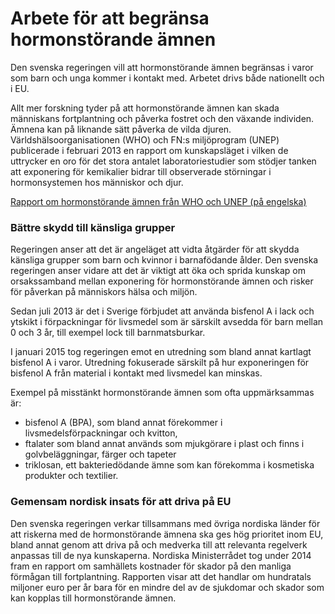 # Arbete för att begränsa hormonstörande ämnen

Den svenska regeringen vill att hormonstörande ämnen begränsas i varor som barn och unga kommer i kontakt med. Arbetet drivs både nationellt och i EU.

Allt mer forskning tyder på att hormonstörande ämnen kan skada människans fortplantning och påverka fostret och den växande individen. Ämnena kan på liknande sätt påverka de vilda djuren. Världshälsoorganisationen (WHO) och FN:s miljöprogram (UNEP) publicerade i februari 2013 en rapport om kunskapsläget i vilken de uttrycker en oro för det stora antalet laboratoriestudier som stödjer tanken att exponering för kemikalier bidrar till observerade störningar i hormonsystemen hos människor och djur.

[Rapport om hormonstörande ämnen från WHO och UNEP (på engelska)](http://www.unep.org/chemicalsandwaste/hazardoussubstances/UNEPsWork/StateoftheScience/tabid/105913/Default.aspx "Rapport om hormonstörande ämnen från WHO och UNEP (på engelska)")

### Bättre skydd till känsliga grupper

Regeringen anser att det är angeläget att vidta åtgärder för att skydda känsliga grupper som barn och kvinnor i barnafödande ålder. Den svenska regeringen anser vidare att det är viktigt att öka och sprida kunskap om orsakssamband mellan exponering för hormonstörande ämnen och risker för påverkan på människors hälsa och miljön.

Sedan juli 2013 är det i Sverige förbjudet att använda bisfenol A i lack och ytskikt i förpackningar för livsmedel som är särskilt avsedda för barn mellan 0 och 3 år, till exempel lock till barnmatsburkar.

I januari 2015 tog regeringen emot en utredning som bland annat kartlagt bisfenol A i varor. Utredning fokuserade särskilt på hur exponeringen för bisfenol A från material i kontakt med livsmedel kan minskas.

Exempel på misstänkt hormonstörande ämnen som ofta uppmärksammas är:

* bisfenol A (BPA), som bland annat förekommer i livsmedelsförpackningar och kvitton,
* ftalater som bland annat används som mjukgörare i plast och finns i golvbeläggningar, färger och tapeter
* triklosan, ett bakteriedödande ämne som kan förekomma i kosmetiska produkter och textilier.

### Gemensam nordisk insats för att driva på EU

Den svenska regeringen verkar tillsammans med övriga nordiska länder för att riskerna med de hormonstörande ämnena ska ges hög prioritet inom EU, bland annat genom att driva på och medverka till att relevanta regelverk anpassas till de nya kunskaperna. Nordiska Ministerrådet tog under 2014 fram en rapport om samhällets kostnader för skador på den manliga förmågan till fortplantning. Rapporten visar att det handlar om hundratals miljoner euro per år bara för en mindre del av de sjukdomar och skador som kan kopplas till hormonstörande ämnen.
